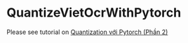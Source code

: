 # QuantizeVietOcrWithPytorch

Please see tutorial on [Quantization với Pytorch (Phần 2)
](https://viblo.asia/p/quantization-voi-pytorch-phan-2-Qbq5QBBwKD8)
